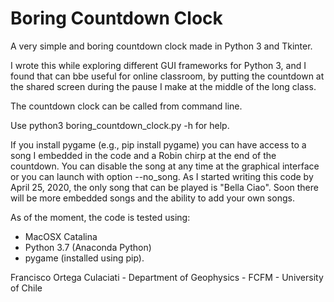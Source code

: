 # Boring Countdown Clock
A very simple and boring countdown clock made in Python 3 and Tkinter. 

I wrote this while exploring different GUI frameworks for Python 3, and I found that can bbe useful for online classroom, by putting the countdown at the shared screen during the pause I make at the middle of the long class. 

The countdown clock can be called from command line.

Use python3 boring_countdown_clock.py -h for help.

If you install pygame (e.g., pip install pygame) you can have access to a song I embedded in the code and a Robin chirp at the end of the countdown. You can disable the song at any time at the graphical interface or you can launch with option --no_song. As I started writing this code by April 25, 2020, the only song that can be played is "Bella Ciao". Soon there will be more embedded songs and the ability to add your own songs.

As of the moment, the code is tested using:
   - MacOSX Catalina
   - Python 3.7 (Anaconda Python)
   - pygame (installed using pip).

Francisco Ortega Culaciati - Department of Geophysics - FCFM - University of Chile


